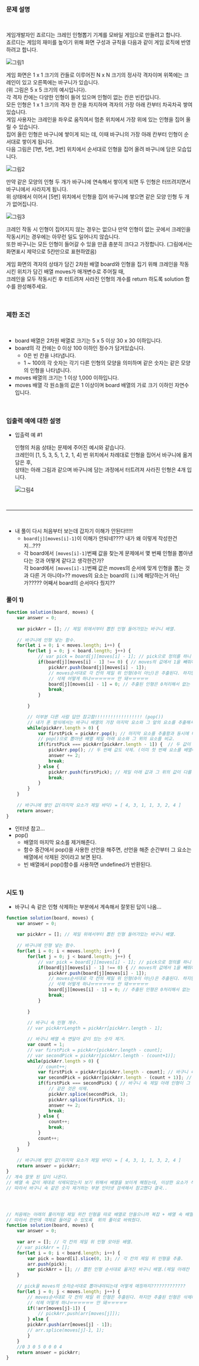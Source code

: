 ### 문제 설명
<br/>

   게임개발자인 죠르디는 크레인 인형뽑기 기계를 모바일 게임으로 만들려고 합니다.   
   죠르디는 게임의 재미를 높이기 위해 화면 구성과 규칙을 다음과 같이 게임 로직에 반영하려고 합니다.   

   ![그림1](images/crane_game_101.png)  

   게임 화면은 1 x 1 크기의 칸들로 이루어진 N x N 크기의 정사각 격자이며 위쪽에는 크레인이 있고 오른쪽에는 바구니가 있습니다.    
   (위 그림은 5 x 5 크기의 예시입니다).    
   각 격자 칸에는 다양한 인형이 들어 있으며 인형이 없는 칸은 빈칸입니다.    
   모든 인형은 1 x 1 크기의 격자 한 칸을 차지하며 격자의 가장 아래 칸부터 차곡차곡 쌓여 있습니다.    
   게임 사용자는 크레인을 좌우로 움직여서 멈춘 위치에서 가장 위에 있는 인형을 집어 올릴 수 있습니다.    
   집어 올린 인형은 바구니에 쌓이게 되는 데, 이때 바구니의 가장 아래 칸부터 인형이 순서대로 쌓이게 됩니다.   
   다음 그림은 [1번, 5번, 3번] 위치에서 순서대로 인형을 집어 올려 바구니에 담은 모습입니다.   

   ![그림2](images/crane_game_102.png)  

   만약 같은 모양의 인형 두 개가 바구니에 연속해서 쌓이게 되면 두 인형은 터뜨려지면서 바구니에서 사라지게 됩니다.    
   위 상태에서 이어서 [5번] 위치에서 인형을 집어 바구니에 쌓으면 같은 모양 인형 두 개가 없어집니다.   

   ![그림3](images/crane_game_103.gif)   

   크레인 작동 시 인형이 집어지지 않는 경우는 없으나 만약 인형이 없는 곳에서 크레인을 작동시키는 경우에는 아무런 일도 일어나지 않습니다.    
   또한 바구니는 모든 인형이 들어갈 수 있을 만큼 충분히 크다고 가정합니다. (그림에서는 화면표시 제약으로 5칸만으로 표현하였음)   

   게임 화면의 격자의 상태가 담긴 2차원 배열 board와 인형을 집기 위해 크레인을 작동시킨 위치가 담긴 배열 moves가 매개변수로 주어질 때,    
   크레인을 모두 작동시킨 후 터트려져 사라진 인형의 개수를 return 하도록 solution 함수를 완성해주세요.   

<br/>
    
### 제한 조건
<br/>

   - board 배열은 2차원 배열로 크기는 5 x 5 이상 30 x 30 이하입니다.  
   - board의 각 칸에는 0 이상 100 이하인 정수가 담겨있습니다.  
       - 0은 빈 칸을 나타냅니다.  
       - 1 ~ 100의 각 숫자는 각기 다른 인형의 모양을 의미하며 같은 숫자는 같은 모양의 인형을 나타냅니다.  
   - moves 배열의 크기는 1 이상 1,000 이하입니다.  
   - moves 배열 각 원소들의 값은 1 이상이며 board 배열의 가로 크기 이하인 자연수입니다.  
   
<br/>

### 입출력 예에 대한 설명
- 입출력 예 #1

   인형의 처음 상태는 문제에 주어진 예시와 같습니다.    
   크레인이 [1, 5, 3, 5, 1, 2, 1, 4] 번 위치에서 차례대로 인형을 집어서 바구니에 옮겨 담은 후,    
   상태는 아래 그림과 같으며 바구니에 담는 과정에서 터트려져 사라진 인형은 4개 입니다.

   ![그림4](images/crane_game_104.jpg)  

<br/><hr/><br/>

- 내 풀이 다시 처음부터 보는데 갑자기 이해가 안된다!!!!! 
    - ```board[j][moves[i]-1]```이 이해가 안되네???? 내가 왜 이렇게 작성한건지...???
    - 각 board에서 ```[moves[i]-1]```번째 값을 찾는게 문제에서 몇 번째 인형을 뽑아낸다는 것과 어떻게 같다고 생각한건가?   
      각 board에서 ```[moves[i]-1]```번째 값은 moves의 순서에 맞게 인형을 뽑는 것과 다른 거 아니야>??
      moves의 요소는 board의 ```[i]```에 해당하는거 아닌가????? 어째서 board의 순서마다 줬지??

### 풀이 1) 
```javascript
function solution(board, moves) {
    var answer = 0;
    
    var pickArr = []; // 제일 위에서부터 뽑힌 인형 들어가있는 바구니 배열.
    
    // 바구니에 인형 넣는 함수.
    for(let i = 0; i < moves.length; i++) {
        for(let j = 0; j < board.length; j++) {
            // var pick = board[j][moves[i] - 1]; // pick으로 정의를 하니 결과값이 다르게 나온다...
            if(board[j][moves[i] - 1] !== 0) { // moves의 값에서 1을 빼줘야 해당 요소 선택됨.
                pickArr.push(board[j][moves[i] - 1]);
                // moves순서대로 각 칸의 제일 위 인형(0이 아닌)은 추출된다. 하지만 추출된 인형은 삭제해줘야한다.
                // 삭제 어떻게 하냐ㅠㅠㅠㅠㅠㅠ 안 돼ㅠㅠㅠㅠㅠ
                board[j][moves[i] - 1] = 0; // 추출된 인형은 0처리해서 없는 것처럼 인식하게 해줬다!!!
                break;
            }
            
        }

        // 이부분 다른 사람 답안 참고함!!!!!!!!!!!!!!!!!! (pop())
        // 내가 푼 방식에서는 바구니 배열의 가장 마지막 요소와 그 앞의 요소를 추출해서 비교했는데 답이 이상하게 나왔었다ㅠㅠㅠ
        while(pickArr.length > 0) {
            var firstPick = pickArr.pop(); // 마지막 요소를 추출함과 동시에 배열에서 삭제.
            // pop()으로 뽑아낸 배열 제일 아래 요소와 그 위의 요소를 비교.
            if(firstPick === pickArr[pickArr.length - 1]) {  // 두 값이 같을 경우.
                pickArr.pop(); // 두 번째 값도 삭제. (이미 첫 번째 요소를 배열에서 삭제했기 때문에, 두 번째 요소가 마지막 요소가 된 것이다. 따라서 pop()으로 마지막 요소를 삭제하면 기존에 두 번째였던 요소가 삭제되는 것과 같은 것이 된다.)
                answer += 2;
                break;
            } else {
                pickArr.push(firstPick); // 제일 아래 값과 그 위의 값이 다를 경우 기존에 배열에서 삭제했던 제일 아래 값을 다시 배열로 넣어준 것.
                break;
            }
        }
    }
    
    // 바구니에 쌓인 값(마지막 요소가 제일 바닥) = [ 4, 3, 1, 1, 3, 2, 4 ]
    return answer;
}
```
- 인터넷 참고...
- pop() 
    - 배열의 마지막 요소를 제거해준다.
    - 함수 중간에서 pop()을 사용한 선언을 해주면, 선언을 해준 순간부터 그 요소는 배열에서 삭제된 것이라고 보면 된다.
    - 빈 배열에서 pop()함수를 사용하면 undefined가 반환된다.

<br/>

### 시도 1) 

- 바구니 속 같은 인형 삭제하는 부분에서 계속해서 잘못된 답이 나옴...

```javascript
function solution(board, moves) {
    var answer = 0;
    
    var pickArr = []; // 제일 위에서부터 뽑힌 인형 들어가있는 바구니 배열.
    
    // 바구니에 인형 넣는 함수.
    for(let i = 0; i < moves.length; i++) {
        for(let j = 0; j < board.length; j++) {
            // var pick = board[j][moves[i] - 1]; // pick으로 정의를 하니 결과값이 다르게 나온다...
            if(board[j][moves[i] - 1] !== 0) { // moves의 값에서 1을 빼줘야 해당 요소 선택됨.
                pickArr.push(board[j][moves[i] - 1]);
                // moves순서대로 각 칸의 제일 위 인형(0이 아닌)은 추출된다. 하지만 추출된 인형은 삭제해줘야한다.
                // 삭제 어떻게 하냐ㅠㅠㅠㅠㅠㅠ 안 돼ㅠㅠㅠㅠㅠ
                board[j][moves[i] - 1] = 0; // 추출된 인형은 0처리해서 없는 것처럼 인식하게 해줬다!!!
                break;
            }
            
        }
        
        // 바구니 속 인형 개수.
        // var pickArrLength = pickArr[pickArr.length - 1];

        // 바구니 배열 속 연달아 같이 있는 숫자 제거.
        var count = 1;
        // var firstPick = pickArr[pickArr.length - count];
        // var secondPick = pickArr[pickArr.length - (count+1)];
        while(pickArr.length > 0) {
            // count++;
            var firstPick = pickArr[pickArr.length - count]; // 바구니 속 제일 아래 인형.
            var secondPick = pickArr[pickArr.length - (count + 1)]; // 제일 아래 인형의 바로 위 인형.
            if(firstPick === secondPick) { // 바구니 속 제일 아래 인형이 그 위의 인형과 같을 경우 answer에 2 추가.(2개 다 삭제되는 거니까)
                // 같은 것은 삭제.
                pickArr.splice(secondPick, 1);
                pickArr.splice(firstPick, 1);
                answer += 2;
                break;
            } else {
                count++;
                break;
            }
            count++;
        }
    }
    
    // 바구니에 쌓인 값(마지막 요소가 제일 바닥) = [ 4, 3, 1, 1, 3, 2, 4 ]
    return answer = pickArr;
}
// 계속 잘못 된 답이 나온다. 
// 배열 속 값이 제대로 삭제되었는지 보기 위해서 배열을 보이게 해줬는데, 이상한 요소가 삭제되고 있다.....ㅠㅠㅠㅠㅠ
// 따라서 바구니 속 같은 숫자 제거하는 부분 인터넷 검색해서 참고했다 결국..




// 처음에는 아래의 풀이처럼 제일 위칸 인형을 따로 배열로 만들으니까 복잡 + 배열 속 배열로 요소가 들어가졌다. 
// 따라서 한번에 객체로 들어갈 수 있도록  위의 풀이로 바꿔줬다.
function solution(board, moves) {
    var answer = 0;
    
    var arr = []; // 각 칸의 제일 위 인형 모아둔 배열.
    // var pickArr = [];
    for(let i = 0; i < board.length; i++) {
        var pick = board[i].slice(0, 1); // 각 칸의 제일 위 인형을 추출.
        arr.push(pick);
        var pickArr = []; // 뽑힌 인형 순서대로 옮겨진 바구니 배열.(제일 아래칸 인형이 배열 속 첫번째 요소라고 보면 된다)
    }
    
    // pick을 moves의 숫자순서대로 뽑아내야되는데 어떻게 매칭하지?????????????
    for(let j = 0; j < moves.length; j++) {
        // moves순서대로 각 칸의 제일 위 인형은 추출된다. 하지만 추출된 인형은 삭제해줘야한다.
        // 삭제 어떻게 하냐ㅠㅠㅠㅠㅠㅠ 안 돼ㅠㅠㅠㅠㅠ
        if(!arr[moves[j]-1]) {
            // pickArr.push(arr[moves[j]]);
        } else {
        pickArr.push(arr[moves[j] - 1]);  
        // arr.splice(moves[j]-1, 1);
        }
    }
    //0 3 0 5 0 0 0 4
    return answer = pickArr;
}
```



